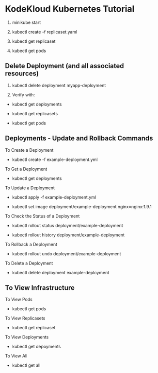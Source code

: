 # KodeKloud Kubernetes Tutorial

1. minikube start

2. kubectl create -f replicaset.yaml

3. kubectl get replicaset

4. kubectl get pods

## Delete Deployment (and all associated resources)

1. kubectl delete deployment myapp-deployment

2. Verify with:

- kubectl get deployments

- kubectl get replicasets

- kubectl get pods

## Deployments - Update and Rollback Commands

To Create a Deployment
- kubectl create -f example-deployment.yml

To Get a Deployment
- kubectl get deployments

To Update a Deployment
- kubectl apply -f example-deployment.yml

- kubectl set image deployment/example-deployment nginx=nginx:1.9.1

To Check the Status of a Deployment
- kubectl rollout status deployment/example-deployment

- kubectl rollout history deployment/example-deployment

To Rollback a Deployment
- kubectl rollout undo deployment/example-deployment

To Delete a Deployment
- kubectl delete deployment example-deployment

## To View Infrastructure

To View Pods
- kubectl get pods

To View Replicasets
- kubectl get replicaset

To View Deployments
- kubectl get depoyments

To View All
- kubectl get all